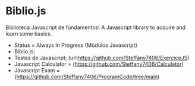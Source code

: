 # Biblio.js
Biblioteca Javascript de fundamentos!
A Javascript library to acquire and learn some basics. 

- Status = Always In Progress {Módulos Javascript}
- Biblio.js;
- Testes de Javascript; (url:https://github.com/Steffany7406/ExerciceJS)
- Javascript Calculator = (https://github.com/Steffany7406/Calculator)
- Javascript Exam = (https://github.com/Steffany7406/ProgramCode/tree/main)
